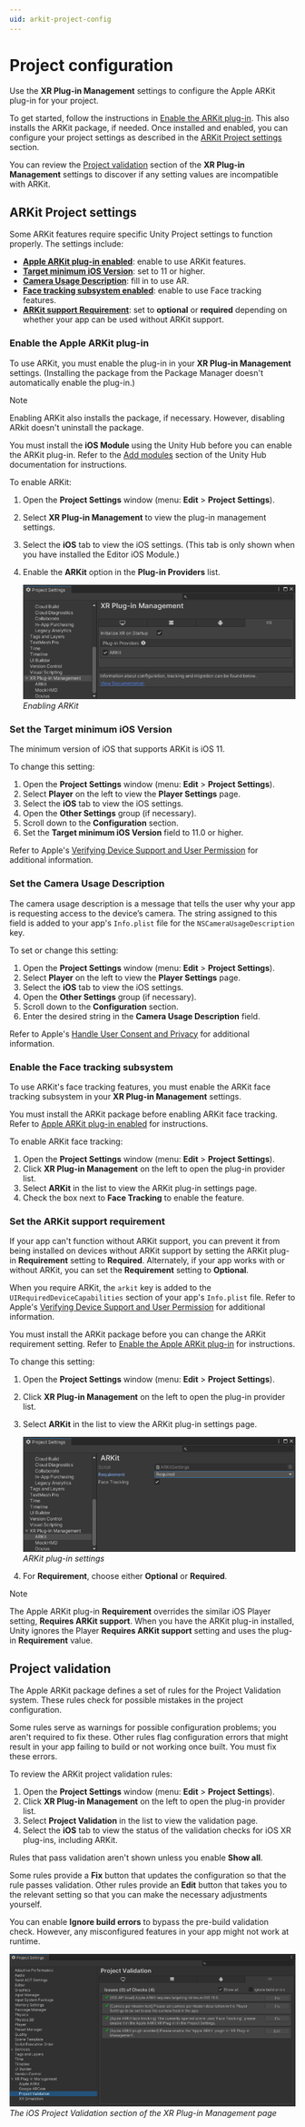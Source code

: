 ```yaml
---
uid: arkit-project-config
---
```

# Project configuration

Use the **XR Plug-in Management** settings to configure the Apple ARKit plug-in for your project. 

To get started, follow the instructions in [Enable the ARKit plug-in](#enable-arkit). This also installs the ARKit package, if needed. Once installed and enabled, you can configure your project settings as described in the [ARKit Project settings](#project-settings) section.

You can review the [Project validation](#project-validation) section of the **XR Plug-in Management** settings to discover if any setting values are incompatible with ARKit.

<a name="project-settings"></a>
## ARKit Project settings

Some ARKit features require specific Unity Project settings to function properly. The settings include:

* **[Apple ARKit plug-in enabled](#enable-arkit)**: enable to use ARKit features.
* **[Target minimum iOS Version](#minimum-ios-version)**: set to 11 or higher.
* **[Camera Usage Description](#camera-usage)**: fill in to use AR.
* **[Face tracking subsystem enabled](#enable-face-tracking)**: enable to use Face tracking features.
* **[ARKit support Requirement](#arkit-required)**: set to **optional** or **required** depending on whether your app can be used without ARKit support.


<a name="enable-arkit"></a>
### Enable the Apple ARKit plug-in

To use ARKit, you must enable the plug-in in your **XR Plug-in Management** settings. (Installing the package from the Package Manager doesn't automatically enable the plug-in.)

> [!NOTE]
> Enabling ARKit also installs the package, if necessary. However, disabling ARkit doesn't uninstall the package.

You must install the **iOS Module** using the Unity Hub before you can enable the ARKit plug-in. Refer to the [Add modules](https://docs.unity3d.com/hub/manual/AddModules.html) section of the Unity Hub documentation for instructions.

To enable ARKit:

1. Open the **Project Settings** window (menu: **Edit** &gt; **Project Settings**).
2. Select **XR Plug-in Management** to view the plug-in management settings.
3. Select the **iOS** tab to view the iOS settings. (This tab is only shown when you have installed the Editor iOS Module.)
4. Enable the **ARKit** option in the **Plug-in Providers** list.

   ![XR Plug-in Management](images/arkit-xrmanagement.png "ARKit in XR Management")<br />*Enabling ARKit*


<a name="minimum-ios-version"></a>
### Set the Target minimum iOS Version

The minimum version of iOS that supports ARKit is iOS 11.

To change this setting:

1. Open the **Project Settings** window (menu: **Edit** &gt; **Project Settings**).
2. Select **Player** on the left to view the **Player Settings** page.
3. Select the **iOS** tab to view the iOS settings.
4. Open the **Other Settings** group (if necessary).
5. Scroll down to the **Configuration** section.
6. Set the **Target minimum iOS Version** field to 11.0 or higher.

Refer to Apple's [Verifying Device Support and User Permission](https://developer.apple.com/documentation/arkit/verifying_device_support_and_user_permission) for additional information.

<a name="camera-usage"></a>
### Set the Camera Usage Description

The camera usage description is a message that tells the user why your app is requesting access to 
the device’s camera. The string assigned to this field is added to your app's `Info.plist` file for 
the `NSCameraUsageDescription` key. 

To set or change this setting:

1. Open the **Project Settings** window (menu: **Edit** &gt; **Project Settings**).
2. Select **Player** on the left to view the **Player Settings** page.
3. Select the **iOS** tab to view the iOS settings.
4. Open the **Other Settings** group (if necessary).
5. Scroll down to the **Configuration** section.
6. Enter the desired string in the **Camera Usage Description** field.

Refer to Apple's [Handle User Consent and Privacy](https://developer.apple.com/documentation/arkit/verifying_device_support_and_user_permission) for additional information.


<a name="enable-face-tracking"></a>
### Enable the Face tracking subsystem

To use ARKit's face tracking features, you must enable the ARKit face tracking subsystem in your **XR Plug-in Management** settings.

You must install the ARKit package before enabling ARKit face tracking. Refer to [Apple ARKit plug-in enabled](#enable-arkit) for instructions.

To enable ARKit face tracking:

1. Open the **Project Settings** window (menu: **Edit** &gt; **Project Settings**).
2. Click **XR Plug-in Management** on the left to open the plug-in provider list.
3. Select **ARKit** in the list to view the ARKit plug-in settings page.
4. Check the box next to **Face Tracking** to enable the feature.

<a name="arkit-required"></a>
### Set the ARKit support requirement

If your app can't function without ARKit support, you can prevent it from being installed on devices without ARKit support by setting the ARKit plug-in **Requirement** setting to **Required**. Alternately, if your app works with or without ARKit, you can set the **Requirement** setting to **Optional**.

When you require ARKit, the `arkit` key is added to the `UIRequiredDeviceCapabilities` section of your app's `Info.plist` file. Refer to Apple's [Verifying Device Support and User Permission](https://developer.apple.com/documentation/arkit/verifying_device_support_and_user_permission) for additional information.

You must install the ARKit package before you can change the ARKit requirement setting. Refer to [Enable the Apple ARKit plug-in](#enable-arkit) for instructions.

To change this setting:

1. Open the **Project Settings** window (menu: **Edit** &gt; **Project Settings**).
2. Click **XR Plug-in Management** on the left to open the plug-in provider list.
3. Select **ARKit** in the list to view the ARKit plug-in settings page.

   ![ARKit Settings](images/arkitsettings-dialog.png "ARKit Settings")<br />*ARKit plug-in settings*

4. For **Requirement**, choose either **Optional** or **Required**.

> [!NOTE]
> The Apple ARKit plug-in **Requirement** overrides the similar iOS Player setting, **Requires ARKit support**. When you have the ARKit plug-in installed, Unity ignores the Player **Requires ARKit support** setting and uses the plug-in **Requirement** value.  


<a name="project-validation"></a>
## Project validation

The Apple ARKit package defines a set of rules for the Project Validation system. These rules check for possible mistakes in the project configuration.

Some rules serve as warnings for possible configuration problems; you aren't required to fix these. Other rules flag configuration errors that might result in your app failing to build or not working once built. You must fix these errors.

To review the ARKit project validation rules:

1. Open the **Project Settings** window (menu: **Edit** &gt; **Project Settings**).
2. Click **XR Plug-in Management** on the left to open the plug-in provider list.
3. Select **Project Validation** in the list to view the validation page.
4. Select the **iOS** tab to view the status of the validation checks for iOS XR plug-ins, including ARKit.

Rules that pass validation aren't shown unless you enable **Show all**. 

Some rules provide a **Fix** button that updates the configuration so that the rule passes validation. Other rules provide an **Edit** button that takes you to the relevant setting so that you can make the necessary adjustments yourself.

You can enable **Ignore build errors** to bypass the pre-build validation check. However, any misconfigured features in your app might not work at runtime.

![Project Validation ARKit](images/ProjectValidation/project-validation-arkit.png)<br />*The iOS Project Validation section of the XR Plug-in Management page*

